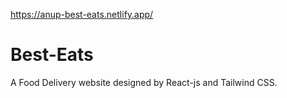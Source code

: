 https://anup-best-eats.netlify.app/


# Best-Eats
A Food Delivery website designed by React-js and Tailwind CSS.
